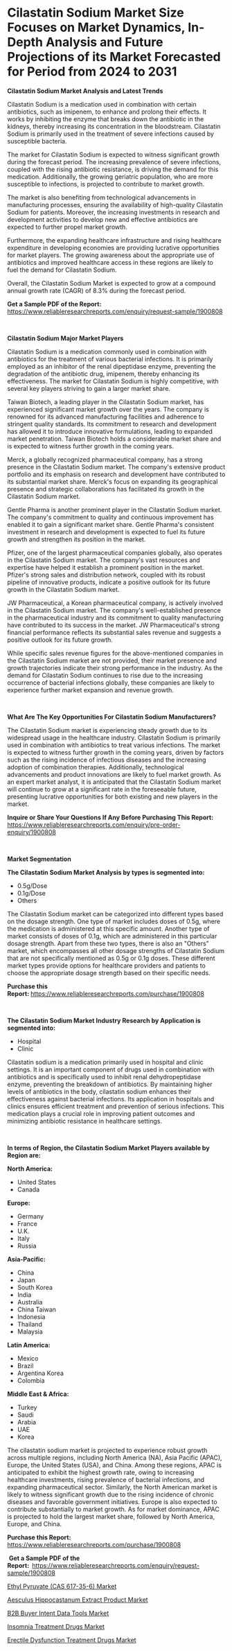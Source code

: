 <p><h1>Cilastatin Sodium Market Size Focuses on Market Dynamics, In-Depth Analysis and Future Projections of its Market Forecasted for Period from 2024 to 2031</h1></p><p><strong>Cilastatin Sodium Market Analysis and Latest Trends</strong></p>
<p><p>Cilastatin Sodium is a medication used in combination with certain antibiotics, such as imipenem, to enhance and prolong their effects. It works by inhibiting the enzyme that breaks down the antibiotic in the kidneys, thereby increasing its concentration in the bloodstream. Cilastatin Sodium is primarily used in the treatment of severe infections caused by susceptible bacteria.</p><p>The market for Cilastatin Sodium is expected to witness significant growth during the forecast period. The increasing prevalence of severe infections, coupled with the rising antibiotic resistance, is driving the demand for this medication. Additionally, the growing geriatric population, who are more susceptible to infections, is projected to contribute to market growth.</p><p>The market is also benefiting from technological advancements in manufacturing processes, ensuring the availability of high-quality Cilastatin Sodium for patients. Moreover, the increasing investments in research and development activities to develop new and effective antibiotics are expected to further propel market growth.</p><p>Furthermore, the expanding healthcare infrastructure and rising healthcare expenditure in developing economies are providing lucrative opportunities for market players. The growing awareness about the appropriate use of antibiotics and improved healthcare access in these regions are likely to fuel the demand for Cilastatin Sodium.</p><p>Overall, the Cilastatin Sodium Market is expected to grow at a compound annual growth rate (CAGR) of 8.3% during the forecast period.</p></p>
<p><strong>Get a Sample PDF of the Report:&nbsp;</strong> <a href="https://www.reliableresearchreports.com/enquiry/request-sample/1900808">https://www.reliableresearchreports.com/enquiry/request-sample/1900808</a></p>
<p>&nbsp;</p>
<p><strong>Cilastatin Sodium Major Market Players</strong></p>
<p><p>Cilastatin Sodium is a medication commonly used in combination with antibiotics for the treatment of various bacterial infections. It is primarily employed as an inhibitor of the renal dipeptidase enzyme, preventing the degradation of the antibiotic drug, imipenem, thereby enhancing its effectiveness. The market for Cilastatin Sodium is highly competitive, with several key players striving to gain a larger market share.</p><p>Taiwan Biotech, a leading player in the Cilastatin Sodium market, has experienced significant market growth over the years. The company is renowned for its advanced manufacturing facilities and adherence to stringent quality standards. Its commitment to research and development has allowed it to introduce innovative formulations, leading to expanded market penetration. Taiwan Biotech holds a considerable market share and is expected to witness further growth in the coming years.</p><p>Merck, a globally recognized pharmaceutical company, has a strong presence in the Cilastatin Sodium market. The company's extensive product portfolio and its emphasis on research and development have contributed to its substantial market share. Merck's focus on expanding its geographical presence and strategic collaborations has facilitated its growth in the Cilastatin Sodium market.</p><p>Gentle Pharma is another prominent player in the Cilastatin Sodium market. The company's commitment to quality and continuous improvement has enabled it to gain a significant market share. Gentle Pharma's consistent investment in research and development is expected to fuel its future growth and strengthen its position in the market.</p><p>Pfizer, one of the largest pharmaceutical companies globally, also operates in the Cilastatin Sodium market. The company's vast resources and expertise have helped it establish a prominent position in the market. Pfizer's strong sales and distribution network, coupled with its robust pipeline of innovative products, indicate a positive outlook for its future growth in the Cilastatin Sodium market.</p><p>JW Pharmaceutical, a Korean pharmaceutical company, is actively involved in the Cilastatin Sodium market. The company's well-established presence in the pharmaceutical industry and its commitment to quality manufacturing have contributed to its success in the market. JW Pharmaceutical's strong financial performance reflects its substantial sales revenue and suggests a positive outlook for its future growth.</p><p>While specific sales revenue figures for the above-mentioned companies in the Cilastatin Sodium market are not provided, their market presence and growth trajectories indicate their strong performance in the industry. As the demand for Cilastatin Sodium continues to rise due to the increasing occurrence of bacterial infections globally, these companies are likely to experience further market expansion and revenue growth.</p></p>
<p>&nbsp;</p>
<p><strong>What Are The Key Opportunities For Cilastatin Sodium Manufacturers?</strong></p>
<p><p>The Cilastatin Sodium market is experiencing steady growth due to its widespread usage in the healthcare industry. Cilastatin Sodium is primarily used in combination with antibiotics to treat various infections. The market is expected to witness further growth in the coming years, driven by factors such as the rising incidence of infectious diseases and the increasing adoption of combination therapies. Additionally, technological advancements and product innovations are likely to fuel market growth. As an expert market analyst, it is anticipated that the Cilastatin Sodium market will continue to grow at a significant rate in the foreseeable future, presenting lucrative opportunities for both existing and new players in the market.</p></p>
<p><strong>Inquire or Share Your Questions If Any Before Purchasing This Report:</strong> <a href="https://www.reliableresearchreports.com/enquiry/pre-order-enquiry/1900808">https://www.reliableresearchreports.com/enquiry/pre-order-enquiry/1900808</a></p>
<p>&nbsp;</p>
<p><strong>Market Segmentation</strong></p>
<p><strong>The Cilastatin Sodium Market Analysis by types is segmented into:</strong></p>
<p><ul><li>0.5g/Dose</li><li>0.1g/Dose</li><li>Others</li></ul></p>
<p><p>The Cilastatin Sodium market can be categorized into different types based on the dosage strength. One type of market includes doses of 0.5g, where the medication is administered at this specific amount. Another type of market consists of doses of 0.1g, which are administered in this particular dosage strength. Apart from these two types, there is also an "Others" market, which encompasses all other dosage strengths of Cilastatin Sodium that are not specifically mentioned as 0.5g or 0.1g doses. These different market types provide options for healthcare providers and patients to choose the appropriate dosage strength based on their specific needs.</p></p>
<p><strong>Purchase this Report:&nbsp;</strong><a href="https://www.reliableresearchreports.com/purchase/1900808">https://www.reliableresearchreports.com/purchase/1900808</a></p>
<p>&nbsp;</p>
<p><strong>The Cilastatin Sodium Market Industry Research by Application is segmented into:</strong></p>
<p><ul><li>Hospital</li><li>Clinic</li></ul></p>
<p><p>Cilastatin sodium is a medication primarily used in hospital and clinic settings. It is an important component of drugs used in combination with antibiotics and is specifically used to inhibit renal dehydropeptidase enzyme, preventing the breakdown of antibiotics. By maintaining higher levels of antibiotics in the body, cilastatin sodium enhances their effectiveness against bacterial infections. Its application in hospitals and clinics ensures efficient treatment and prevention of serious infections. This medication plays a crucial role in improving patient outcomes and minimizing antibiotic resistance in healthcare settings.</p></p>
<p>&nbsp;</p>
<p><strong>In terms of Region, the Cilastatin Sodium Market Players available by Region are:</strong></p>
<p>
    <p> <strong> North America: </strong>
        <ul>
            <li>United States</li>
            <li>Canada</li>
        </ul>
        </p> 
    <p> <strong> Europe: </strong>
        <ul>
            <li>Germany</li>
            <li>France</li>
            <li>U.K.</li>
            <li>Italy</li>
            <li>Russia</li>
        </ul>
        </p> 
    <p> <strong> Asia-Pacific: </strong>
        <ul>
            <li>China</li>
            <li>Japan</li>
            <li>South Korea</li>
            <li>India</li>
            <li>Australia</li>
            <li>China Taiwan</li>
            <li>Indonesia</li>
            <li>Thailand</li>
            <li>Malaysia</li>
        </ul>
        </p> 
    <p> <strong> Latin America: </strong>
        <ul>
            <li>Mexico</li>
            <li>Brazil</li>
            <li>Argentina Korea</li>
            <li>Colombia</li>
        </ul>
        </p> 
    <p> <strong> Middle East & Africa: </strong>
        <ul>
            <li>Turkey</li>
            <li>Saudi</li>
            <li>Arabia</li>
            <li>UAE</li>
            <li>Korea</li>
        </ul>
    </p>
    </p>
<p><p>The cilastatin sodium market is projected to experience robust growth across multiple regions, including North America (NA), Asia Pacific (APAC), Europe, the United States (USA), and China. Among these regions, APAC is anticipated to exhibit the highest growth rate, owing to increasing healthcare investments, rising prevalence of bacterial infections, and expanding pharmaceutical sector. Similarly, the North American market is likely to witness significant growth due to the rising incidence of chronic diseases and favorable government initiatives. Europe is also expected to contribute substantially to market growth. As for market dominance, APAC is projected to hold the largest market share, followed by North America, Europe, and China.</p></p>
<p><strong>Purchase this Report: </strong><a href="https://www.reliableresearchreports.com/purchase/1900808">https://www.reliableresearchreports.com/purchase/1900808</a></p>
<p>&nbsp;<strong>Get a Sample PDF of the Report:&nbsp;&nbsp;</strong><a href="https://www.reliableresearchreports.com/enquiry/request-sample/1900808">https://www.reliableresearchreports.com/enquiry/request-sample/1900808</a></p>
<p><strong></strong></p>
<p><p><a href="https://medium.com/@bradomar67436/ethyl-pyruvate-cas-617-35-6-market-analysis-and-sze-forecasted-for-period-from-2024-to-2031-105aa93da467">Ethyl Pyruvate (CAS 617-35-6) Market</a></p><p><a href="https://www.linkedin.com/pulse/decoding-aesculus-hippocastanum-extract-product-market-xoamc?trackingId=rnmNHxXNR5WaXZYbjNZO6A%3D%3D">Aesculus Hippocastanum Extract Product Market</a></p><p><a href="https://medium.com/@bradomar67436/b2b-buyer-intent-data-tools-market-outlook-industry-overview-and-forecast-2024-to-2031-62d6f3f09416">B2B Buyer Intent Data Tools Market</a></p><p><a href="https://github.com/kelosurfing/Market-Research-Report-List-1/blob/main/insomnia-treatment-drugs-market.md">Insomnia Treatment Drugs Market</a></p><p><a href="https://github.com/soamybahemax/Market-Research-Report-List-1/blob/main/erectile-dysfunction-treatment-drugs-market.md">Erectile Dysfunction Treatment Drugs Market</a></p></p>